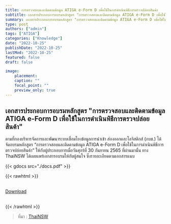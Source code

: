 ```yaml
---
title: การตรวจสอบและติดตามข้อมูล ATIGA e-Form D เพื่อใช้ในการดำเนินพิธีการตรวจปล่อยสินค้า
subtitle: เอกสารประกอบการอบรมหลักสูตร "การตรวจสอบและติดตามข้อมูล ATIGA e-Form D เพื่อใช้ในการดำเนินพิธีการตรวจปล่อยสินค้า"
summary: เอกสารประกอบการอบรมหลักสูตร "การตรวจสอบและติดตามข้อมูล ATIGA e-Form D เพื่อใช้ในการดำเนินพิธีการตรวจปล่อยสินค้า"
type: post
authors: ["admin"]
tags: ["ATIGA"]
categories: ["Knowledge"]
date: "2022-10-25"
publishDate: "2022-10-25"
lastMod: "2022-10-25"
featured: false
draft: false

image:
    placement:
    caption: ""
    focal_point: ""
    preview_only: true
---
```



## เอกสารประกอบการอบรมหลักสูตร "การตรวจสอบและติดตามข้อมูล ATIGA e-Form D เพื่อใช้ในการดำเนินพิธีการตรวจปล่อยสินค้า"


ตามที่กองบริหารจัดการและพัฒนาระบบเชื่อมโยงข้อมูลการนำเข้า ส่องออกและโลจิสติกส์ (กบช.) ได้จัดอบรมหลักสูตร “การตรวจสอบและติดตามข้อมูล ATIGA e-Form D เพื่อใช้ในการดำเนินพิธีการตรวจปล่อยสินค้า” ให้กับผู้ประกอบการเมื่อวันศุกร์ที่ 30 กันยายน 2565 ที่ผ่านมานั้น ทาง ThaiNSW ได้เผยแพร่เอกสารอบรมให้กับผู้สนใจ ซึ่งรายละเอียดตามเอกสารแนบ




{{< gdocs src="./docs.pdf" >}}


{{< rawhtml >}}
<br>

<br>
<div class="article-tags">
<a class="badge badge-danger" href="./docs.pdf" target="_blank" id="download_files_new">Download</a>

</div>
<br>

{{< /rawhtml >}}

> ที่มา : [ThaiNSW](https://www.thainsw.net/INSW/Ent/DisplayDocumentDetailServlet)
